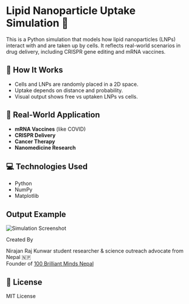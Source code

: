 # Lipid Nanoparticle Uptake Simulation 🧬

This is a Python simulation that models how lipid nanoparticles (LNPs) interact with and are taken up by cells. It reflects real-world scenarios in drug delivery, including CRISPR gene editing and mRNA vaccines.

## 🔬 How It Works

- Cells and LNPs are randomly placed in a 2D space.
- Uptake depends on distance and probability.
- Visual output shows free vs uptaken LNPs vs cells.

## 🧠 Real-World Application

- **mRNA Vaccines** (like COVID)
- **CRISPR Delivery**
- **Cancer Therapy**
- **Nanomedicine Research**

## 💻 Technologies Used

- Python
- NumPy
- Matplotlib

##  Output Example

![Simulation Screenshot](Figure_1.png)

 Created By

Nirajan Raj Kunwar student researcher & science outreach advocate from Nepal 🇳🇵  
Founder of [100 Brilliant Minds Nepal](https://nextgeniusnepal.org)

## 📜 License

MIT License

